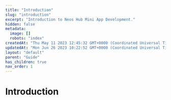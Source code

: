 ```yaml
---
title: "Introduction"
slug: "introduction"
excerpt: "Introduction to Neos Hub Mini App Development."
hidden: false
metadata: 
  image: []
  robots: "index"
createdAt: "Thu May 11 2023 12:45:32 GMT+0000 (Coordinated Universal Time)"
updatedAt: "Mon Jun 26 2023 10:22:52 GMT+0000 (Coordinated Universal Time)"
layout: "default"
parent: "Guide"
has_children: true
nav_order: 1
---
```

# Introduction 

